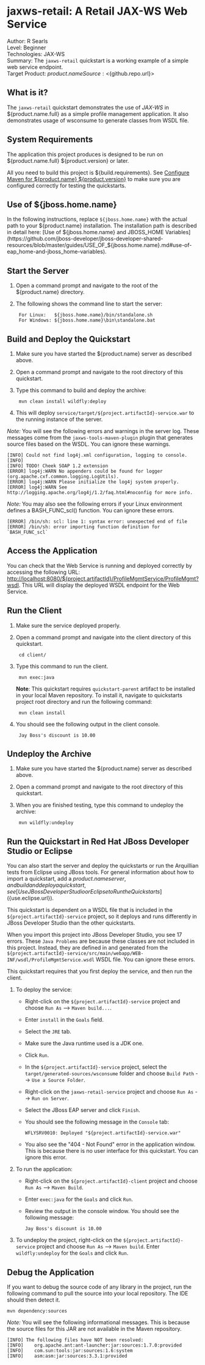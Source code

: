 # jaxws-retail: A Retail JAX-WS Web Service

Author: R Searls  
Level: Beginner  
Technologies: JAX-WS  
Summary: The `jaxws-retail` quickstart is a working example of a simple web service endpoint.  
Target Product: ${product.name}  
Source: <${github.repo.url}>  

## What is it?

The `jaxws-retail` quickstart demonstrates the use of *JAX-WS* in ${product.name.full} as a simple profile management application. It also demonstrates usage of wsconsume to generate classes from WSDL file.

## System Requirements

The application this project produces is designed to be run on ${product.name.full} ${product.version} or later.

All you need to build this project is ${build.requirements}. See [Configure Maven for ${product.name} ${product.version}](https://github.com/jboss-developer/jboss-developer-shared-resources/blob/master/guides/CONFIGURE_MAVEN_JBOSS_EAP7.md#configure-maven-to-build-and-deploy-the-quickstarts) to make sure you are configured correctly for testing the quickstarts.


## Use of ${jboss.home.name}

In the following instructions, replace `${jboss.home.name}` with the actual path to your ${product.name} installation. The installation path is described in detail here: [Use of ${jboss.home.name} and JBOSS_HOME Variables](https://github.com/jboss-developer/jboss-developer-shared-resources/blob/master/guides/USE_OF_${jboss.home.name}.md#use-of-eap_home-and-jboss_home-variables).


## Start the Server

1. Open a command prompt and navigate to the root of the ${product.name} directory.
2. The following shows the command line to start the server:

        For Linux:   ${jboss.home.name}/bin/standalone.sh
        For Windows: ${jboss.home.name}\bin\standalone.bat


## Build and Deploy the Quickstart

1. Make sure you have started the ${product.name} server as described above.
2. Open a command prompt and navigate to the root directory of this quickstart.
3. Type this command to build and deploy the archive:

        mvn clean install wildfly:deploy

4. This will deploy `service/target/${project.artifactId}-service.war` to the running instance of the server.

_Note:_ You will see the following errors and warnings in the server log. These messages come from the `jaxws-tools-maven-plugin` plugin that generates source files based on the WSDL. You can ignore these warnings.

    [INFO] Could not find log4j.xml configuration, logging to console.
    [INFO]
    [INFO] TODO! Cheek SOAP 1.2 extension
    [ERROR] log4j:WARN No appenders could be found for logger (org.apache.cxf.common.logging.LogUtils).
    [ERROR] log4j:WARN Please initialize the log4j system properly.
    [ERROR] log4j:WARN See http://logging.apache.org/log4j/1.2/faq.html#noconfig for more info.

_Note:_ You may also see the following errors if your Linux environment defines a BASH_FUNC_scl() function. You can ignore these errors.

    [ERROR] /bin/sh: scl: line 1: syntax error: unexpected end of file
    [ERROR] /bin/sh: error importing function definition for `BASH_FUNC_scl`


## Access the Application

You can check that the Web Service is running and deployed correctly by accessing the following URL: <http://localhost:8080/${project.artifactId}/ProfileMgmtService/ProfileMgmt?wsdl>. This URL will display the deployed WSDL endpoint for the Web Service.

## Run the Client

1. Make sure the service deployed properly.

2. Open a command prompt and navigate into the client directory of this quickstart.

        cd client/
3. Type this command to run the client.

        mvn exec:java

    __Note__: This quickstart requires `quickstart-parent` artifact to be installed in your local Maven repository.
    To install it, navigate to quickstarts project root directory and run the following command:

        mvn clean install

4. You should see the following output in the client console.

        Jay Boss's discount is 10.00


## Undeploy the Archive

1. Make sure you have started the ${product.name} server as described above.
2. Open a command prompt and navigate to the root directory of this quickstart.
3. When you are finished testing, type this command to undeploy the archive:

        mvn wildfly:undeploy


## Run the Quickstart in Red Hat JBoss Developer Studio or Eclipse

You can also start the server and deploy the quickstarts or run the Arquillian tests from Eclipse using JBoss tools. For general information about how to import a quickstart, add a ${product.name} server, and build and deploy a quickstart, see [Use JBoss Developer Studio or Eclipse to Run the Quickstarts](${use.eclipse.url}).

This quickstart is dependent on a WSDL file that is included in the `${project.artifactId}-service` project, so it deploys and runs differently in JBoss Developer Studio than the other quickstarts.

When you import this project into JBoss Developer Studio, you see 17 errors. These `Java Problems` are because these classes are not included in this project. Instead, they are defined in and generated from the `${project.artifactId}-service/src/main/webapp/WEB-INF/wsdl/ProfileMgmtService.wsdl` WSDL file. You can ignore these errors.

This quickstart requires that you first deploy the service, and then run the client.

1. To deploy the service:

    * Right-click on the `${project.artifactId}-service` project and choose `Run As` --> `Maven build...`.
    * Enter `install` in the `Goals` field.
    * Select the `JRE` tab.
    * Make sure the Java runtime used is a JDK one.
    * Click `Run`.
    * In the `${project.artifactId}-service` project, select the `target/generated-sources/wsconsume` folder and choose `Build Path` --> `Use a Source Folder`.
    * Right-click on the `jaxws-retail-service` project and choose `Run As` --> `Run on Server`.
    * Select the JBoss EAP server and click `Finish`.
    * You should see the following message in the `Console` tab:

        `WFLYSRV0010: Deployed "${project.artifactId}-service.war"`

    * You also see the "404 - Not Found" error in the application window. This is because there is no user interface for this quickstart. You can ignore this error.

2. To run the application:

    * Right-click on the `${project.artifactId}-client` project and choose `Run As` --> `Maven Build`.
    * Enter `exec:java` for the `Goals` and click `Run`.
    * Review the output in the console window. You should see the following message:

        `Jay Boss's discount is 10.00`
3. To undeploy the project, right-click on the `${project.artifactId}-service` project and choose `Run As` --> `Maven build`. Enter `wildfly:undeploy` for the `Goals` and click `Run`.

## Debug the Application

If you want to debug the source code of any library in the project, run the following command to pull the source into your local repository. The IDE should then detect it.

    mvn dependency:sources

_Note:_ You will see the following informational messages. This is because the source files for this JAR are not available in the Maven repository.

    [INFO] The following files have NOT been resolved:
    [INFO]    org.apache.ant:ant-launcher:jar:sources:1.7.0:provided
    [INFO]    com.sun:tools:jar:sources:1.6:system
    [INFO]    asm:asm:jar:sources:3.3.1:provided
